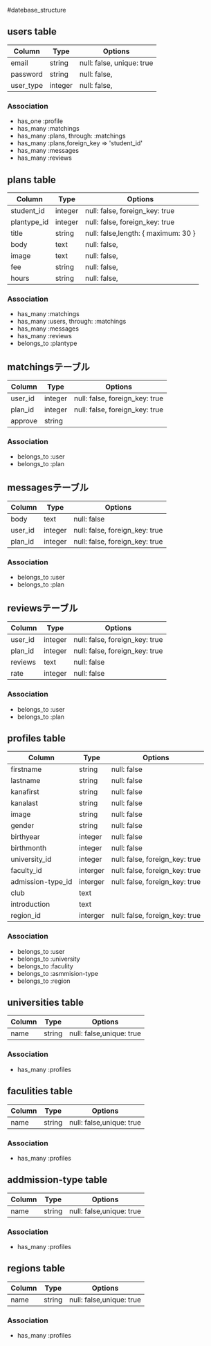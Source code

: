 #datebase_structure

## users table

|Column|Type|Options|
|------|----|-------|
|email|string|null: false, unique: true|
|password|string|null: false,|
|user_type|integer|null: false,|

### Association
- has_one  :profile
- has_many :matchings
- has_many :plans, through: :matchings
- has_many :plans,foreign_key => 'student_id'
- has_many :messages
- has_many :reviews


## plans table

|Column|Type|Options|
|------|----|-------|
|student_id|integer|null: false, foreign_key: true|
|plantype_id|integer|null: false, foreign_key: true|
|title|string|null: false,length: { maximum: 30 }|
|body|text|null: false,|
|image|text|null: false,|
|fee|string|null: false,|
|hours|string|null: false,|

### Association
- has_many    :matchings
- has_many    :users, through: :matchings
- has_many    :messages
- has_many    :reviews
- belongs_to  :plantype


## matchingsテーブル

|Column|Type|Options|
|------|----|-------|
|user_id|integer|null: false, foreign_key: true|
|plan_id|integer|null: false, foreign_key: true|
|approve|string||

### Association
- belongs_to :user
- belongs_to :plan


## messagesテーブル

|Column|Type|Options|
|------|----|-------|
|body|text|null: false|
|user_id|integer|null: false, foreign_key: true|
|plan_id|integer|null: false, foreign_key: true|

### Association
- belongs_to :user
- belongs_to :plan


## reviewsテーブル

|Column|Type|Options|
|------|----|-------|
|user_id|integer|null: false, foreign_key: true|
|plan_id|integer|null: false, foreign_key: true|
|reviews|text|null: false|
|rate|integer|null: false|


### Association
- belongs_to :user
- belongs_to :plan


## profiles table

|Column|Type|Options|
|------|----|-------|
|firstname|string|null: false|
|lastname|string|null: false|
|kanafirst|string|null: false|
|kanalast|string|null: false|
|image|string|null: false|
|gender|string|null: false|
|birthyear|integer|null: false|
|birthmonth|integer|null: false|
|university_id|integer|null: false, foreign_key: true|
|faculty_id|interger|null: false, foreign_key: true|
|admission-type_id|interger|null: false, foreign_key: true|
|club|text||
|introduction|text||
|region_id|interger|null: false, foreign_key: true|


### Association
- belongs_to :user
- belongs_to :university
- belongs_to :faculity
- belongs_to :asmmision-type
- belongs_to :region


## universities table

|Column|Type|Options|
|------|----|-------|
|name|string|null: false,unique: true|


### Association
- has_many  :profiles


## faculities table

|Column|Type|Options|
|------|----|-------|
|name|string|null: false,unique: true|


### Association
- has_many  :profiles


## addmission-type table

|Column|Type|Options|
|------|----|-------|
|name|string|null: false,unique: true|


### Association
- has_many  :profiles


## regions table

|Column|Type|Options|
|------|----|-------|
|name|string|null: false,unique: true|


### Association
- has_many  :profiles




